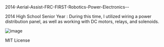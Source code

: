2014-Aerial-Assist-FRC-FIRST-Robotics-Power-Electronics--


2014 High School Senior Year : During this time, I utilized wiring a power distribution panel, as well as working with DC motors, relays, and solenoids.


![image](https://github.com/user-attachments/assets/10e91864-fe47-48b0-8009-543a6d67d577)

MIT License
